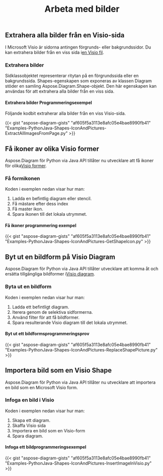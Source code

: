﻿---
title: Arbeta med bilder
type: docs
weight: 70
url: /sv/python-java/working-with-images/
description: Den här sidan beskriver hur man extraherar, ersätter eller infogar en bild från en sida i Visio-ritningen med Aspose.Diagram-biblioteket.
---
## **Extrahera alla bilder från en Visio-sida**
 I Microsoft Visio är sidorna antingen förgrunds- eller bakgrundssidor. Du kan extrahera bilder från en viss sida i[en Visio fil](ExtractAllImagesFromPage.vsd).
### **Extrahera bilder**
Sidklassobjektet representerar ritytan på en förgrundssida eller en bakgrundssida. Shapes-egenskapen som exponeras av klassen Diagram stöder en samling Aspose.Diagram.Shape-objekt. Den här egenskapen kan användas för att extrahera alla bilder från en viss sida.
#### **Extrahera bilder Programmeringsexempel**
Följande kodbit extraherar alla bilder från en viss Visio-sida.

{{< gist "aspose-diagram-gists" "af605f5a3113e8afc05e4bae8990fb41" "Examples-PythonJava-Shapes-IconAndPictures-ExtractAllImagesFromPage.py" >}}
## **Få ikoner av olika Visio former**
 Aspose.Diagram för Python via Java API tillåter nu utvecklare att få ikoner för olika[Visio former](Timeline.vss). 
### **Få formikonen**
Koden i exemplen nedan visar hur man:

1. Ladda en befintlig diagram eller stencil.
1. Få mästare efter dess index
1. Få master ikon.
1. Spara ikonen till det lokala utrymmet.
#### **Få ikoner programmering exempel**
{{< gist "aspose-diagram-gists" "af605f5a3113e8afc05e4bae8990fb41" "Examples-PythonJava-Shapes-IconAndPictures-GetShapeIcon.py" >}}
## **Byt ut en bildform på Visio Diagram**
Aspose.Diagram för Python via Java API tillåter utvecklare att komma åt och ersätta tillgängliga bildformer i[Visio diagram](ExtractAllImagesFromPage.vsd).
### **Byta ut en bildform**
Koden i exemplen nedan visar hur man:

1. Ladda ett befintligt diagram.
1. Iterera genom de selektiva sidformerna.
1. Använd filter för att få bildformer.
1. Spara resulterande Visio diagram till det lokala utrymmet.
#### **Byt ut ett bildformsprogrammeringsprov**
{{< gist "aspose-diagram-gists" "af605f5a3113e8afc05e4bae8990fb41" "Examples-PythonJava-Shapes-IconAndPictures-ReplaceShapePicture.py" >}}
## **Importera bild som en Visio Shape**
Aspose.Diagram för Python via Java API tillåter nu utvecklare att importera en bild som en Microsoft Visio form.
### **Infoga en bild i Visio**
Koden i exemplen nedan visar hur man:

1. Skapa ett diagram.
1. Skaffa Visio sida
1. Importera en bild som en Visio-form
1. Spara diagram.
#### **Infoga ett bildprogrammeringsexempel**
{{< gist "aspose-diagram-gists" "af605f5a3113e8afc05e4bae8990fb41" "Examples-PythonJava-Shapes-IconAndPictures-InsertImageInVisio.py" >}}
